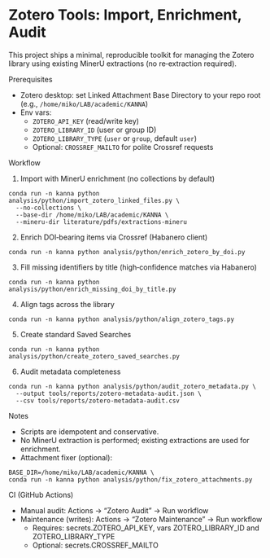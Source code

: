 Zotero Tools: Import, Enrichment, Audit
======================================

This project ships a minimal, reproducible toolkit for managing the Zotero library using existing MinerU extractions (no re‑extraction required).

Prerequisites
- Zotero desktop: set Linked Attachment Base Directory to your repo root (e.g., `/home/miko/LAB/academic/KANNA`)
- Env vars:
  - `ZOTERO_API_KEY` (read/write key)
  - `ZOTERO_LIBRARY_ID` (user or group ID)
  - `ZOTERO_LIBRARY_TYPE` (`user` or `group`, default `user`)
  - Optional: `CROSSREF_MAILTO` for polite Crossref requests

Workflow
1) Import with MinerU enrichment (no collections by default)
```
conda run -n kanna python analysis/python/import_zotero_linked_files.py \
  --no-collections \
  --base-dir /home/miko/LAB/academic/KANNA \
  --mineru-dir literature/pdfs/extractions-mineru
```

2) Enrich DOI‑bearing items via Crossref (Habanero client)
```
conda run -n kanna python analysis/python/enrich_zotero_by_doi.py
```

3) Fill missing identifiers by title (high‑confidence matches via Habanero)
```
conda run -n kanna python analysis/python/enrich_missing_doi_by_title.py
```

4) Align tags across the library
```
conda run -n kanna python analysis/python/align_zotero_tags.py
```

5) Create standard Saved Searches
```
conda run -n kanna python analysis/python/create_zotero_saved_searches.py
```

6) Audit metadata completeness
```
conda run -n kanna python analysis/python/audit_zotero_metadata.py \
  --output tools/reports/zotero-metadata-audit.json \
  --csv tools/reports/zotero-metadata-audit.csv
```

Notes
- Scripts are idempotent and conservative.
- No MinerU extraction is performed; existing extractions are used for enrichment.
- Attachment fixer (optional):
```
BASE_DIR=/home/miko/LAB/academic/KANNA \
conda run -n kanna python analysis/python/fix_zotero_attachments.py
```

CI (GitHub Actions)
- Manual audit: Actions → “Zotero Audit” → Run workflow
- Maintenance (writes): Actions → “Zotero Maintenance” → Run workflow
  - Requires: secrets.ZOTERO_API_KEY, vars ZOTERO_LIBRARY_ID and ZOTERO_LIBRARY_TYPE
  - Optional: secrets.CROSSREF_MAILTO
